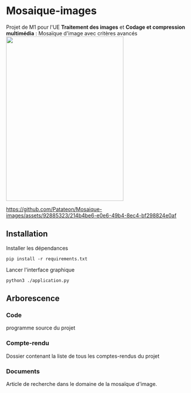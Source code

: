# Mosaique-images
Projet de M1 pour l'UE **Traitement des images** et **Codage et compression multimédia** : Mosaïque d'image avec critères avancés
<img src="https://github.com/Patateon/Mosaique-images/assets/83732601/12feaa8b-fb1e-43da-a22b-d367516cbbed" width="320" height="448">

https://github.com/Patateon/Mosaique-images/assets/92885323/214b4be6-e0e6-49b4-8ec4-bf298824e0af

## Installation

Installer les dépendances
```
pip install -r requirements.txt
```
Lancer l'interface graphique
```
python3 ./application.py
```

## Arborescence 

### Code
programme source du projet
### Compte-rendu 
Dossier contenant la liste de tous les comptes-rendus du projet
### Documents
Article de recherche dans le domaine de la mosaïque d'image.
